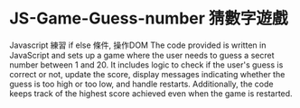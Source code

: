 # JS-Game-Guess-number 猜數字遊戲
Javascript 練習 if else 條件, 操作DOM 
The code provided is written in JavaScript and 
sets up a game where the user needs to guess a secret number between 1 and 20. 
It includes logic to check if the user's guess is correct or not, 
update the score, display messages indicating whether the guess is too high or too low, 
and handle restarts. 
Additionally, the code keeps track of the highest score achieved even when the game is restarted.
